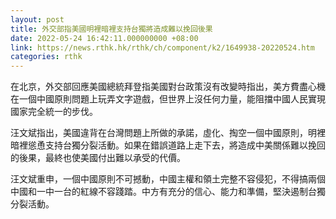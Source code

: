```yaml
---
layout: post
title: 外交部指美國明裡暗裡支持台獨將造成難以挽回後果
date: 2022-05-24 16:42:11.000000000 +08:00
link: https://news.rthk.hk/rthk/ch/component/k2/1649938-20220524.htm
categories: rthk
---
```


在北京，外交部回應美國總統拜登指美國對台政策沒有改變時指出，美方費盡心機在一個中國原則問題上玩弄文字遊戲，但世界上沒任何力量，能阻擋中國人民實現國家完全統一的步伐。

汪文斌指出，美國違背在台灣問題上所做的承諾，虛化、掏空一個中國原則，明裡暗裡慫恿支持台獨分裂活動。如果在錯誤道路上走下去，將造成中美關係難以挽回的後果，最終也使美國付出難以承受的代價。

汪文斌重申，一個中國原則不可撼動，中國主權和領土完整不容侵犯，不得搞兩個中國和一中一台的紅線不容踐踏。中方有充分的信心、能力和準備，堅決遏制台獨分裂活動。
